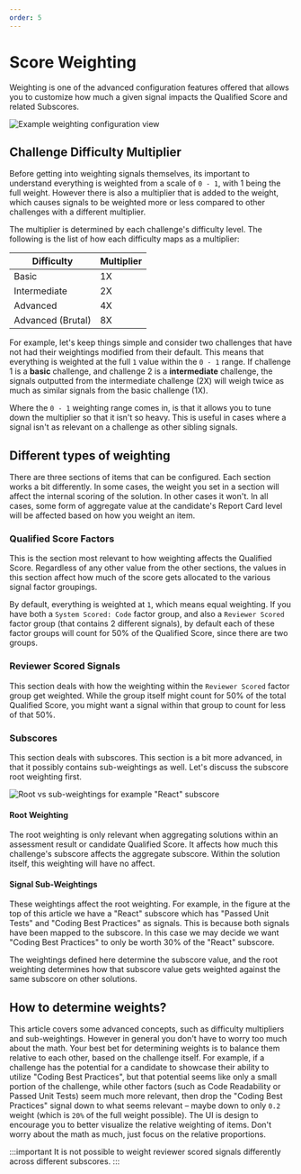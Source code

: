 ```yaml
---
order: 5
---
```


# Score Weighting

Weighting is one of the advanced configuration features offered that allows you to customize how much a given signal impacts the Qualified Score and related Subscores.

![Example weighting configuration view](/images/creating-content/evidence-weighting.png)

## Challenge Difficulty Multiplier
Before getting into weighting signals themselves, its important to understand everything is weighted from a scale of `0 - 1`, with 1 being the full weight. However there is also a multiplier that is added to the weight, which causes signals to be weighted more or less compared to other challenges with a different multiplier. 

The multiplier is determined by each challenge's difficulty level. The following is the list of how each difficulty maps as a multiplier:

| Difficulty | Multiplier |
| ---------- | ---------- |
|Basic       |1X          |
|Intermediate|2X          |
|Advanced    |4X          |
|Advanced (Brutal)|8X     |

For example, let's keep things simple and consider two challenges that have not had their weightings modified from their default. This means that everything is weighted at the full `1` value within the `0 - 1` range. If challenge 1 is a **basic** challenge, and challenge 2 is a **intermediate** challenge, the signals outputted from the intermediate challenge (2X) will weigh twice as much as similar signals from the basic challenge (1X).

Where the `0 - 1` weighting range comes in, is that it allows you to tune down the multiplier so that it isn't so heavy. This is useful in cases where a signal isn't as relevant on a challenge as other sibling signals.

## Different types of weighting
There are three sections of items that can be configured. Each section works a bit differently. In some cases, the weight you set in a section will affect the internal scoring of the solution. In other cases it won't. In all cases, some form of aggregate value at the candidate's Report Card level will be affected based on how you weight an item.

### Qualified Score Factors
This is the section most relevant to how weighting affects the Qualified Score. Regardless of any other value from the other sections, the values in this section affect how much of the score gets allocated to the various signal factor groupings. 

By default, everything is weighted at `1`, which means equal weighting. If you have both a `System Scored: Code` factor group, and also a `Reviewer Scored` factor group (that contains 2 different signals), by default each of these factor groups will count for 50% of the Qualified Score, since there are two groups.

### Reviewer Scored Signals
This section deals with how the weighting within the `Reviewer Scored` factor group get weighted. While the group itself might count for 50% of the total Qualified Score, you might want a signal within that group to count for less of that 50%. 

### Subscores
This section deals with subscores. This section is a bit more advanced, in that it possibly contains sub-weightings as well. Let's discuss the subscore root weighting first.

![Root vs sub-weightings for example "React" subscore](/images/creating-content/evidence-weighting-subscores.png)

#### Root Weighting
The root weighting is only relevant when aggregating solutions within an assessment result or candidate Qualified Score. It affects how much this challenge's subscore affects the aggregate subscore. Within the solution itself, this weighting will have no affect.

#### Signal Sub-Weightings
These weightings affect the root weighting. For example, in the figure at the top of this article we have a "React" subscore which has "Passed Unit Tests" and "Coding Best Practices" as signals. This is because both signals have been mapped to the subscore. In this case we may decide we want "Coding Best Practices" to only be worth 30% of the "React" subscore. 

The weightings defined here determine the subscore value, and the root weighting determines how that subscore value gets weighted against the same subscore on other solutions.

## How to determine weights?
This article covers some advanced concepts, such as difficulty multipliers and sub-weightings. However in general you don't have to worry too much about the math. Your best bet for determining weights is to balance them relative to each other, based on the challenge itself. For example, if a challenge has the potential for a candidate to showcase their ability to utilize "Coding Best Practices", but that potential seems like only a small portion of the challenge, while other factors (such as Code Readability or Passed Unit Tests) seem much more relevant, then drop the "Coding Best Practices" signal down to what seems relevant – maybe down to only `0.2` weight (which is `20%` of the full weight possible). The UI is design to encourage you to better visualize the relative weighting of items. Don't worry about the math as much, just focus on the relative proportions.   

:::important
It is not possible to weight reviewer scored signals differently across different subscores.
:::

